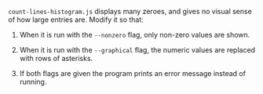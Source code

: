 `count-lines-histogram.js` displays many zeroes,
and gives no visual sense of how large entries are.
Modify it so that:

1.  When it is run with the `--nonzero` flag,
    only non-zero values are shown.

2.  When it is run with the `--graphical` flag,
    the numeric values are replaced with rows of asterisks.

3.  If both flags are given
    the program prints an error message instead of running.
